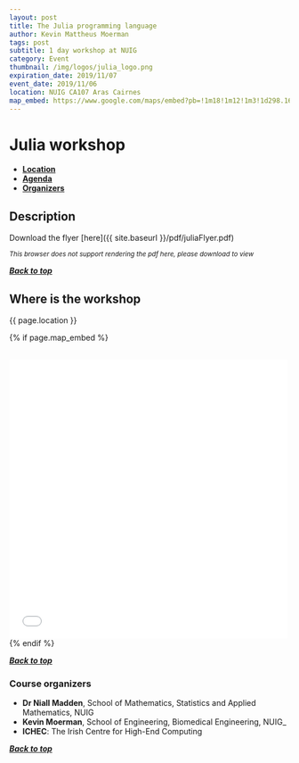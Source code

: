 ```yaml
---
layout: post
title: The Julia programming language
author: Kevin Mattheus Moerman
tags: post
subtitle: 1 day workshop at NUIG
category: Event
thumbnail: /img/logos/julia_logo.png
expiration_date: 2019/11/07
event_date: 2019/11/06
location: NUIG CA107 Aras Cairnes
map_embed: https://www.google.com/maps/embed?pb=!1m18!1m12!1m3!1d298.165350296783!2d-9.066286561831424!3d53.28375236748645!2m3!1f0!2f0!3f0!3m2!1i1024!2i768!4f13.1!3m3!1m2!1s0x485b96f4cad30f7b%3A0x5cd8cf675b1d314c!2sJ.E.%20Cairnes%20Graduate%20School%20of%20Business%20and%20Public%20Policy%2C%20National%20University%20of%20Ireland%2C%20University%20Rd%2C%20Galway!5e0!3m2!1sen!2sie!4v1572386745381!5m2!1sen!2sie
---
```


# Julia workshop <a name="top"></a>

* [**Location**](#Location)
* [**Agenda**](#Agenda)
* [**Organizers**](#Organizers)

## Description 

Download the flyer [here]({{ site.baseurl }}/pdf/juliaFlyer.pdf)

<html>
<div>
  <object data="{{ site.baseurl }}/pdf/juliaFlyer.pdf" type="application/pdf" width="500" height="500">
    <small><i>This browser does not support rendering the pdf here, please download to view</i></small>
  </object>
</div>
</html>

[_**Back to top**_](#top)  

## Where is the workshop <a name="Location"></a>
{{ page.location }}

{% if page.map_embed %}
<html>
<div>
<br />
<iframe src="{{ page.map_embed }}" width="500" height="500" frameborder="0" style="border:0;" allowfullscreen=""></iframe>
</div>
</html>
{% endif %}

[_**Back to top**_](#top)  

### Course organizers <a name="Organizers"></a>    
* **Dr Niall Madden**, School of Mathematics, Statistics and Applied Mathematics, NUIG
* **Kevin Moerman**, School of Engineering, Biomedical Engineering, NUIG_   
* **ICHEC**: The Irish Centre for High-End Computing

[_**Back to top**_](#top)  

